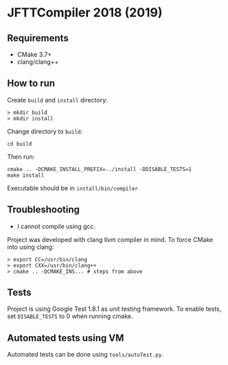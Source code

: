 # JFTTCompiler 2018 (2019)

## Requirements 

* CMake 3.7+
* clang/clang++

## How to run

Create `build` and `install` directory:
```
> mkdir build
> mkdir install
```

Change directory to `build`:
```
cd build
```

Then run:
```
cmake .. -DCMAKE_INSTALL_PREFIX=../install -DDISABLE_TESTS=1
make install
```

Executable should be in `install/bin/compiler`

## Troubleshooting

- I cannot compile using gcc.

Project was developed with clang llvm compiler in mind. To force CMake into using clang:
```
> export CC=/usr/bin/clang
> export CXX=/usr/bin/clang++
> cmake .. -DCMAKE_INS... # steps from above
```

## Tests

Project is using Google Test 1.8.1 as unit testing framework. To enable tests, set `DISABLE_TESTS` to 0 when running cmake.

## Automated tests using VM

Automated tests can be done using `tools/autoTest.py`.
